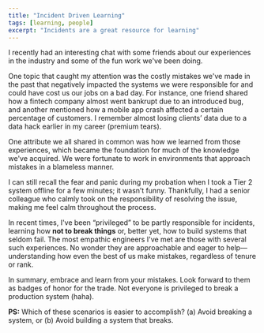 ```yaml
---
title: "Incident Driven Learning"
tags: [learning, people]
excerpt: "Incidents are a great resource for learning"
---
```


I recently had an interesting chat with some friends about our experiences in the industry and some of the fun work we've been doing. 

One topic that caught my attention was the costly mistakes we've made in the past that negatively impacted the systems we were responsible for and could have cost us our jobs on a bad day. For instance, one friend shared how a fintech company almost went bankrupt due to an introduced bug, and another mentioned how a mobile app crash affected a certain percentage of customers. I remember almost losing clients’ data due to a data hack earlier in my career (premium tears).

One attribute we all shared in common was how we learned from those experiences, which became the foundation for much of the knowledge we've acquired. We were fortunate to work in environments that approach mistakes in a blameless manner.

I can still recall the fear and panic during my probation when I took a Tier 2 system offline for a few minutes; it wasn’t funny. Thankfully, I had a senior colleague who calmly took on the responsibility of resolving the issue, making me feel calm throughout the process.

In recent times, I've been “privileged” to be partly responsible for incidents, learning how **not to break things** or, better yet, how to build systems that seldom fail. The most empathic engineers I've met are those with several such experiences. No wonder they are approachable and eager to help—understanding how even the best of us make mistakes, regardless of tenure or rank.

In summary, embrace and learn from your mistakes. Look forward to them as badges of honor for the trade. Not everyone is privileged to break a production system (haha).

**PS:** Which of these scenarios is easier to accomplish?
(a) Avoid breaking a system, or
(b) Avoid building a system that breaks.

